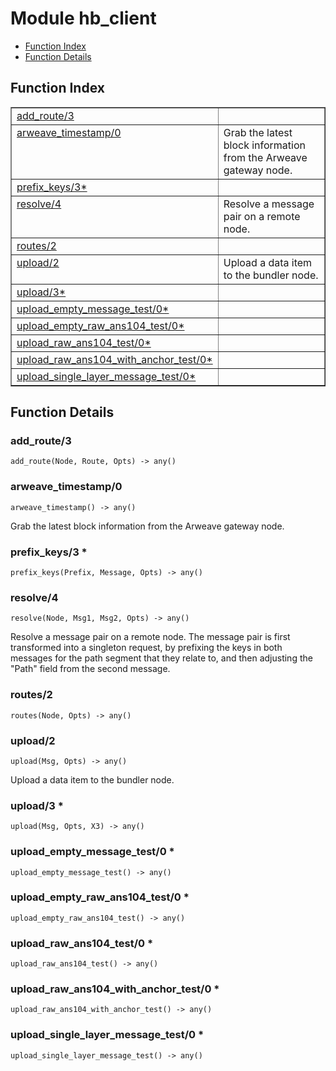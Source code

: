 

# Module hb_client #
* [Function Index](#index)
* [Function Details](#functions)

<a name="index"></a>

## Function Index ##


<table width="100%" border="1" cellspacing="0" cellpadding="2" summary="function index"><tr><td valign="top"><a href="#add_route-3">add_route/3</a></td><td></td></tr><tr><td valign="top"><a href="#arweave_timestamp-0">arweave_timestamp/0</a></td><td>Grab the latest block information from the Arweave gateway node.</td></tr><tr><td valign="top"><a href="#prefix_keys-3">prefix_keys/3*</a></td><td></td></tr><tr><td valign="top"><a href="#resolve-4">resolve/4</a></td><td>Resolve a message pair on a remote node.</td></tr><tr><td valign="top"><a href="#routes-2">routes/2</a></td><td></td></tr><tr><td valign="top"><a href="#upload-2">upload/2</a></td><td>Upload a data item to the bundler node.</td></tr><tr><td valign="top"><a href="#upload-3">upload/3*</a></td><td></td></tr><tr><td valign="top"><a href="#upload_empty_message_test-0">upload_empty_message_test/0*</a></td><td></td></tr><tr><td valign="top"><a href="#upload_empty_raw_ans104_test-0">upload_empty_raw_ans104_test/0*</a></td><td></td></tr><tr><td valign="top"><a href="#upload_raw_ans104_test-0">upload_raw_ans104_test/0*</a></td><td></td></tr><tr><td valign="top"><a href="#upload_raw_ans104_with_anchor_test-0">upload_raw_ans104_with_anchor_test/0*</a></td><td></td></tr><tr><td valign="top"><a href="#upload_single_layer_message_test-0">upload_single_layer_message_test/0*</a></td><td></td></tr></table>


<a name="functions"></a>

## Function Details ##

<a name="add_route-3"></a>

### add_route/3 ###

`add_route(Node, Route, Opts) -> any()`

<a name="arweave_timestamp-0"></a>

### arweave_timestamp/0 ###

`arweave_timestamp() -> any()`

Grab the latest block information from the Arweave gateway node.

<a name="prefix_keys-3"></a>

### prefix_keys/3 * ###

`prefix_keys(Prefix, Message, Opts) -> any()`

<a name="resolve-4"></a>

### resolve/4 ###

`resolve(Node, Msg1, Msg2, Opts) -> any()`

Resolve a message pair on a remote node.
The message pair is first transformed into a singleton request, by
prefixing the keys in both messages for the path segment that they relate to,
and then adjusting the "Path" field from the second message.

<a name="routes-2"></a>

### routes/2 ###

`routes(Node, Opts) -> any()`

<a name="upload-2"></a>

### upload/2 ###

`upload(Msg, Opts) -> any()`

Upload a data item to the bundler node.

<a name="upload-3"></a>

### upload/3 * ###

`upload(Msg, Opts, X3) -> any()`

<a name="upload_empty_message_test-0"></a>

### upload_empty_message_test/0 * ###

`upload_empty_message_test() -> any()`

<a name="upload_empty_raw_ans104_test-0"></a>

### upload_empty_raw_ans104_test/0 * ###

`upload_empty_raw_ans104_test() -> any()`

<a name="upload_raw_ans104_test-0"></a>

### upload_raw_ans104_test/0 * ###

`upload_raw_ans104_test() -> any()`

<a name="upload_raw_ans104_with_anchor_test-0"></a>

### upload_raw_ans104_with_anchor_test/0 * ###

`upload_raw_ans104_with_anchor_test() -> any()`

<a name="upload_single_layer_message_test-0"></a>

### upload_single_layer_message_test/0 * ###

`upload_single_layer_message_test() -> any()`

